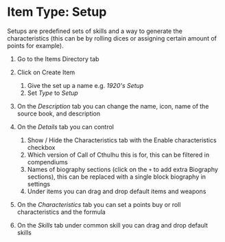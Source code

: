 # Item Type: Setup

Setups are predefined sets of skills and a way to generate the characteristics (this can be by rolling dices or assigning certain amount of points for example).

1. Go to the Items Directory tab
2. Click on Create Item

   1. Give the set up a name e.g. _1920's Setup_
   2. Set _Type_ to _Setup_

3. On the _Description_ tab you can change the name, icon, name of the source book, and description
4. On the _Details_ tab you can control

   1. Show / Hide the Characteristics tab with the Enable characteristics checkbox
   2. Which version of Call of Cthulhu this is for, this can be filtered in compendiums
   3. Names of biography sections (click on the `+` to add extra Biography sections), this can be replaced with a single block biography in settings
   4. Under items you can drag and drop default items and weapons

5. On the _Characteristics_ tab you can set a points buy or roll characteristics and the formula
6. On the _Skills_ tab under common skill you can drag and drop default skills
